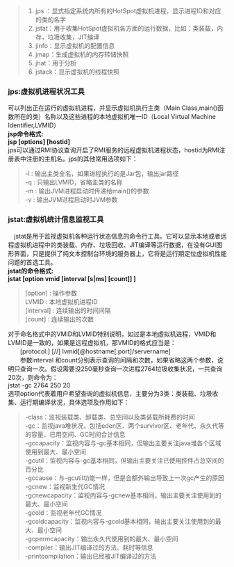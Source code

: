 >1. jps ：显式指定系统内所有的HotSpot虚拟机进程，显示进程ID和对应的类的名字
>2. jstat：用于收集HotSpot虚拟机各方面的运行数据，比如：类装载，内存，垃圾收集，JIT编译
>3. jinfo：显示虚拟机的配置信息
>4. jmap：生成虚拟机的内存转储快照
>5. jhat：用于分析
>6. jstack：显示虚拟机的线程快照
### jps:虚拟机进程状况工具
  可以列出正在运行的虚拟机进程，并显示虚拟机执行主类（Main Class,main()函数所在的类）名称以及这些进程的本地虚拟机唯一ID（Local Virtual Machine Identifier,LVMID）<br>
  **jsp命令格式:<br>
  jsp [options] [hostid]**<br>
  jps可以通过RMI协议查询开启了RMI服务的远程虚拟机进程状态，hostid为RMI注册表中注册的主机名。jps的其他常用选项如下：<br>
  >-l : 输出主类全名，如果进程执行的是Jar包，输出jar路径<br>
  -q : 只输出LVMID，省略主类的名称<br>
  -m : 输出JVM进程启动时传递给main()的参数<br>
  -v : 输出JVM进程启动时JVM参数
### jstat:虚拟机统计信息监视工具
  　jstat是用于监视虚拟机各种运行状态信息的命令行工具。它可以显示本地或者远程虚拟机进程中的类装载、内存、垃圾回收、JIT编译等运行数据，在没有GUI图形界面，只是提供了纯文本控制台环境的服务器上，它将是运行期定位虚拟机性能问题的首选工具。<br>
   **jstat的命令格式:<br>
   jstat [option vmid [interval [s|ms] [count]] ]**<br>
  >[option] : 操作参数<br>
  LVMID : 本地虚拟机进程ID<br>
  [interval] : 连续输出的时间间隔<br>
  [count] : 连续输出的次数<br>
   
   对于命名格式中的VMID和LVMID特别说明，如过是本地虚拟机进程，VMID和LVMID是一致的，如果是远程虚拟机，那VMID的格式应当是：<br>
　　[protocol:] [//] lvmid[@hostname[:port]/servername]<br>
　　参数interval 和count分别表示查询的间隔和次数，如果省略这两个参数，说明只查询一次。假设需要没250毫秒查询一次进程2764垃圾收集状况，一共查询20次，则命令为：<br>
  jstat -gc 2764 250 20<br>
  选项option代表着用户希望查询的虚拟机信息，主要分为3类：类装载、垃圾收集、运行期编译状况，具体选项及作用如下：<br>
>  -class：监视装载类、卸载类、总空间以及类装载所耗费的时间<br>
  -gc：监视java堆状况，包括eden区、两个survivor区、老年代、永久代等的容量、已用空间、GC时间合计信息<br>
  -gccapacity：监视内容与-gc基本相同，但输出主要关注java堆各个区域使用到最大、最小空间<br>
  -gcutil：监视内容与-gc基本相同，但输出主要关注已使用控件占总空间的百分比<br>
  -gccause：与-gcutil功能一样，但是会额外输出导致上一次gc产生的原因<br>
  -gcnew：监视新生代GC情况<br>
  -gcnewcapacity：监视内容与-gcnew基本相同，输出主要关注使用到的最大、最小空间<br>
  -gcold：监视老年代GC情况<br>
  -gcoldcapacity：监视内容与-gcold基本相同，输出主要关注使用到的最大、最小空间<br>
  -gcpermcapacity：输出永久代使用到的最大、最小空间<br>
  -compiler：输出JIT编译过的方法、耗时等信息<br>
  -printcompilation：输出已经被JIT编译过的方法<br>
